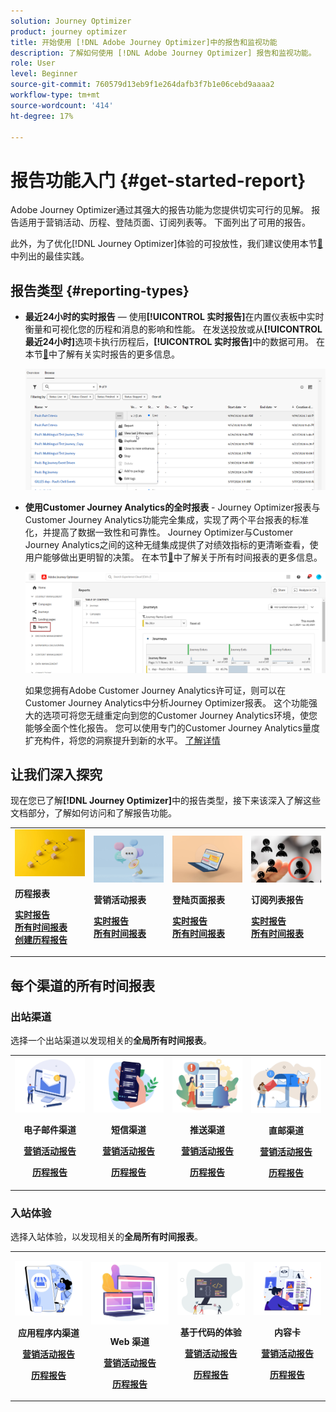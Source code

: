 ```yaml
---
solution: Journey Optimizer
product: journey optimizer
title: 开始使用 [!DNL Adobe Journey Optimizer]中的报告和监视功能
description: 了解如何使用 [!DNL Adobe Journey Optimizer] 报告和监视功能。
role: User
level: Beginner
source-git-commit: 760579d13eb9f1e264dafb3f7b1e06cebd9aaaa2
workflow-type: tm+mt
source-wordcount: '414'
ht-degree: 17%

---
```


# 报告功能入门 {#get-started-report}

Adobe Journey Optimizer通过其强大的报告功能为您提供切实可行的见解。 报告适用于营销活动、历程、登陆页面、订阅列表等。 下面列出了可用的报告。

此外，为了优化[!DNL Journey Optimizer]体验的可投放性，我们建议使用本节[&#128279;](deliverability.md)中列出的最佳实践。


## 报告类型 {#reporting-types}

* **最近24小时的实时报告** — 使用&#x200B;**[!UICONTROL 实时报告]**&#x200B;在内置仪表板中实时衡量和可视化您的历程和消息的影响和性能。 在发送投放或从&#x200B;**[!UICONTROL 最近24小时]**&#x200B;选项卡执行历程后，**[!UICONTROL 实时报告]**&#x200B;中的数据可用。 在本节[&#128279;](live-report.md)中了解有关实时报告的更多信息。

  ![](assets/report_journey.png)


* **使用Customer Journey Analytics的全时报表** - Journey Optimizer报表与Customer Journey Analytics功能完全集成，实现了两个平台报表的标准化，并提高了数据一致性和可靠性。 Journey Optimizer与Customer Journey Analytics之间的这种无缝集成提供了对绩效指标的更清晰查看，使用户能够做出更明智的决策。 在本节[&#128279;](report-gs-cja.md)中了解关于所有时间报表的更多信息。

  ![](assets/gs-cja-report-1.png)

  如果您拥有Adobe Customer Journey Analytics许可证，则可以在Customer Journey Analytics中分析Journey Optimizer报表。 这个功能强大的选项可将您无缝重定向到您的Customer Journey Analytics环境，使您能够全面个性化报告。 您可以使用专门的Customer Journey Analytics量度扩充构件，将您的洞察提升到新的水平。 [了解详情](report-cja-manage.md)


## 让我们深入探究

现在您已了解&#x200B;**[!DNL Journey Optimizer]**&#x200B;中的报告类型，接下来该深入了解这些文档部分，了解如何访问和了解报告功能。


<table style="table-layout:fixed"><tr style="border: 0;">
<td>
<img alt="历程报告" src="../assets/do-not-localize/start-journey.jpeg">
<div>
<p><strong>历程报表</strong></p>
</div>
<div>
<a href="journey-live-report.md"><strong>实时报告</strong></a>
</div>
<div>
<a href="journey-global-report-cja.md"><strong>所有时间报表</strong></a>
</div>
<div>
<a href="sharing-overview.md"><strong>创建历程报告</strong></a>
</div>
<p>
<p>
</td>
<td>
<img alt="营销活动报告" src="../assets/do-not-localize/start-campaign.jpeg">
<div>
<p><strong>营销活动报表</strong></p>
</div>
<div>
<a href="campaign-live-report.md"><strong>实时报告</strong></a>
</div>
<div>
<a href="campaign-global-report-cja.md"><strong>所有时间报表</strong></a>
</div>
<p>
<p>
</td>
<td>
<img alt="登陆页面报表" src="../assets/do-not-localize/start-interface.jpeg">
<div>
<p><strong>登陆页面报表</strong></p>
</div>
<div>
<a href="lp-report-live.md"><strong>实时报告</strong></a>
</div>
<div>
<a href="lp-report-global-cja.md"><strong>所有时间报表</strong></a>
</div>
<p>
<p>
</td>
<td>
<img alt="订阅列表报表" src="../assets/do-not-localize/role.jpg">
<div>
<p><strong>订阅列表报告</strong></p>
</div>
<div>
<a href="subscription-report-live.md"><strong>实时报告</strong></a>
</div>
<div>
<a href="subscription-report-global-cja.md"><strong>所有时间报表</strong></a>
</div>
<p>
<p>
</td>
</tr></table>

## 每个渠道的所有时间报表

### 出站渠道

选择一个出站渠道以发现相关的&#x200B;**全局所有时间报表**。

<table style="table-layout:fixed"><tr style="border: 0;">
<td><img alt="电子邮件" src="../channels/assets/do-not-localize/email.png">
<div align="center"><p><strong>电子邮件渠道</strong></p><p><a href="campaign-global-report-cja-email.md"><strong>营销活动报告</strong></a></p><p><a href="journey-global-report-cja-email.md"><strong>历程报告</strong></a></p></div></td>
<td><a href="campaign-global-report-cja-sms.md"><img alt="短信" src="../channels/assets/do-not-localize/sms.png"></a>
<div align="center"><p><strong>短信渠道</strong></p><p><a href="campaign-global-report-cja-sms.md"><strong>营销活动报告</strong></a></p><p><a href="journey-global-report-cja-sms.md"><strong>历程报告</strong></a></p></div></td>
<td><a href="campaign-global-report-cja-push.md"><img alt="推送" src="../channels/assets/do-not-localize/push.png"></a>
<div align="center"><p><strong>推送渠道</strong></p><p><a href="campaign-global-report-cja-push.md"><strong>营销活动报告</strong></a></p><p><a href="journey-global-report-cja-push.md"><strong>历程报告</strong></a></p></div></td>
<td><a href="campaign-global-report-cja-direct.md"><img alt="直邮" src="../channels/assets/do-not-localize/direct-mail.jpg"></a>
<div align="center"><p><strong>直邮渠道</strong></p><p><a href="campaign-global-report-cja-direct.md"><strong>营销活动报告</strong></a></p><p><a href="journey-global-report-cja-direct.md"><strong>历程报告</strong></a></p></div></td>
</tr></table>

### 入站体验

选择入站体验，以发现相关的&#x200B;**全局所有时间报表**。

<table style="table-layout:fixed"><tr style="border: 0;">
<td><img alt="应用程序内" src="../channels/assets/do-not-localize/inapp.jpg">
<div align="center"><p><strong>应用程序内渠道</strong></p><p><a href="campaign-global-report-cja-inapp.md"><strong>营销活动报告</strong></a></p><p><a href="journey-global-report-cja-inapp.md"><strong>历程报告</strong></a></p></div></td>
<td><p><img alt="Web" src="../channels/assets/do-not-localize/web.jpg"></p>
<div align="center"><p><strong>Web 渠道</strong></p><p><a href="campaign-global-report-cja-web.md"><strong>营销活动报告</strong></a></p><p><a href="journey-global-report-cja-web.md"><strong>历程报告</strong></a></p></div></td>
<td><img alt="基于代码的体验" src="../channels/assets/do-not-localize/code.png">
<div align="center"><p><strong>基于代码的体验</strong></p><p><a href="campaign-global-report-cja-code.md"><strong>营销活动报告</strong></a></p><p><a href="campaign-global-report-cja-code.md"><strong>历程报告</strong></a></p></div></td>
<td><img alt="内容卡片" src="../channels/assets/do-not-localize/cards.png">
<div align="center"><p><strong>内容卡</strong></p><p><a href="campaign-global-report-cja-content.md"><strong>营销活动报告</strong></a></p><p><a href="journey-global-report-cja-content.md"><strong>历程报告</strong></a></p></div></td>
</tr></table>
